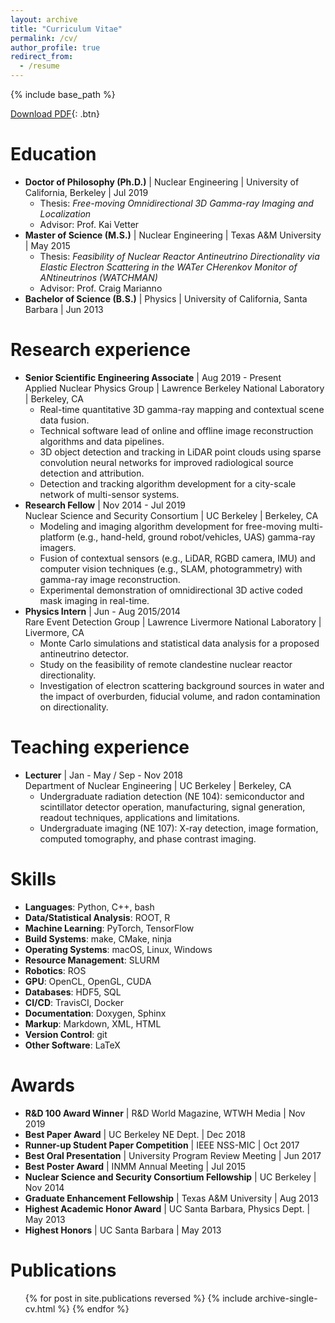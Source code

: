 ```yaml
---
layout: archive
title: "Curriculum Vitae"
permalink: /cv/
author_profile: true
redirect_from:
  - /resume
---
```


{% include base_path %}

<!-- <button name="button" onclick="https://github.com/dhellfeld/CV/raw/master/pdfs/cv.pdf">Download PDF</button> -->
[Download PDF](https://github.com/dhellfeld/CV/raw/master/pdfs/cv.pdf){: .btn}

Education
======
- **Doctor of Philosophy (Ph.D.)** &#124; Nuclear Engineering &#124;  University of California, Berkeley &#124; Jul 2019
    - Thesis: *Free-moving Omnidirectional 3D Gamma-ray Imaging and Localization*
    - Advisor: Prof. Kai Vetter
- **Master of Science (M.S.)** &#124; Nuclear Engineering &#124; Texas A&M University &#124; May 2015
    - Thesis: *Feasibility of Nuclear Reactor Antineutrino Directionality via Elastic Electron Scattering in the WATer CHerenkov Monitor of ANtineutrinos (WATCHMAN)*
    - Advisor: Prof. Craig Marianno
- **Bachelor of Science (B.S.)** &#124; Physics &#124; University of California, Santa Barbara &#124; Jun 2013


Research experience
======
- **Senior Scientific Engineering Associate** &#124; Aug 2019 - Present <br> Applied Nuclear Physics Group &#124; Lawrence Berkeley National Laboratory &#124; Berkeley, CA
	- Real-time quantitative 3D gamma-ray mapping and contextual scene data fusion.
	- Technical software lead of online and offline image reconstruction algorithms and data pipelines.
	- 3D object detection and tracking in LiDAR point clouds using sparse convolution neural networks for improved radiological source detection and attribution.
	- Detection and tracking algorithm development for a city-scale network of multi-sensor systems.
- **Research Fellow** &#124; Nov 2014 - Jul 2019 <br> Nuclear Science and Security Consortium &#124; UC Berkeley &#124; Berkeley, CA
	- Modeling and imaging algorithm development for free-moving multi-platform (e.g., hand-held,
	ground robot/vehicles, UAS) gamma-ray imagers.
	- Fusion of contextual sensors (e.g., LiDAR, RGBD camera, IMU) and computer vision techniques (e.g., SLAM, photogrammetry) with gamma-ray image reconstruction.
	- Experimental demonstration of omnidirectional 3D active coded mask imaging in real-time.
- **Physics Intern** &#124; Jun - Aug 2015/2014 <br> Rare Event Detection Group &#124; Lawrence Livermore National Laboratory &#124; Livermore, CA
	- Monte Carlo simulations and statistical data analysis for a proposed antineutrino detector.
	- Study on the feasibility of remote clandestine nuclear reactor directionality.
	- Investigation of electron scattering background sources in water and the impact of overburden,
	fiducial volume, and radon contamination on directionality.

<!-- - **Graduate Research Assistant** &#124; Sep 2013 - Nov 2014 <br> Department of Nuclear Engineering &#124; Texas A&M University &#124; College Station, TX
    - Design, construction and characterization of a vehicle-mounted scintillator detector array for wide area radiological search in urban environments.
    - Review on the use of solid-state photodiodes and photomultipliers in improving scintillation detection systems. -->

Teaching experience
======
- **Lecturer** &#124; Jan - May / Sep - Nov 2018 <br> Department of Nuclear Engineering &#124; UC Berkeley &#124; Berkeley, CA
	- Undergraduate radiation detection (NE 104): semiconductor and scintillator detector operation, manufacturing, signal generation, readout techniques, applications and limitations.
	- Undergraduate imaging (NE 107): X-ray detection, image formation, computed tomography,
	and phase contrast imaging.


Skills
======
- **Languages**: Python, C++, bash
- **Data/Statistical Analysis**: ROOT, R
- **Machine Learning**: PyTorch, TensorFlow
- **Build Systems**: make, CMake, ninja
- **Operating Systems**: macOS, Linux, Windows
- **Resource Management**: SLURM
- **Robotics**: ROS
- **GPU**: OpenCL, OpenGL, CUDA
- **Databases**: HDF5, SQL
- **CI/CD**: TravisCI, Docker
- **Documentation**: Doxygen, Sphinx
- **Markup**: Markdown, XML, HTML
- **Version Control**: git
- **Other Software**: LaTeX

Awards
======
- **R&D 100 Award Winner** &#124; R&D World Magazine, WTWH Media &#124; Nov 2019
- **Best Paper Award** &#124; UC Berkeley NE Dept. &#124; Dec 2018
- **Runner-up Student Paper Competition** &#124; IEEE NSS-MIC &#124; Oct 2017
- **Best Oral Presentation** &#124; University Program Review Meeting &#124; Jun 2017
- **Best Poster Award** &#124; INMM Annual Meeting &#124; Jul 2015
- **Nuclear Science and Security Consortium Fellowship** &#124; UC Berkeley &#124; Nov 2014
- **Graduate Enhancement Fellowship** &#124; Texas A&M University &#124; Aug 2013
- **Highest Academic Honor Award** &#124; UC Santa Barbara, Physics Dept. &#124; May 2013
- **Highest Honors** &#124; UC Santa Barbara &#124; May 2013


Publications
======
  <ul>{% for post in site.publications reversed %}
    {% include archive-single-cv.html %}
  {% endfor %}</ul>

<!-- Talks
======
  <ul>{% for post in site.talks reversed %}
    {% include archive-single-talk-cv.html %}
  {% endfor %}</ul>

Posters
======
  <ul>{% for post in site.posters reversed %}
    {% include archive-single-talk-cv.html %}
  {% endfor %}</ul> -->

<!-- Teaching
======
  <ul>{% for post in site.teaching reversed %}
    {% include archive-single-cv.html %}
  {% endfor %}</ul> -->
